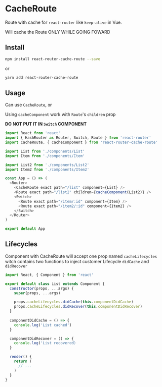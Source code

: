 # CacheRoute

Route with cache for `react-router` like `keep-alive` in Vue.

Will cache the Route ONLY WHILE GOING FOWARD

## Install

```bash
npm install react-router-cache-route --save
```
or 

```bash
yarn add react-router-cache-route
```

## Usage

Can use `CacheRoute`, or

Using `cacheComponent` work with `Route`'s `children` prop 

**DO NOT PUT IT IN `Switch` COMPONENT**

```javascript
import React from 'react'
import { HashRouter as Router, Switch, Route } from 'react-router'
import CacheRoute, { cacheComponent } from 'react-router-cache-route'

import List from './components/List'
import Item from './components/Item'

import List2 from './components/List2'
import Item2 from './components/Item2'

const App = () => (
  <Router>
    <CacheRoute exact path="/list" component={List} />
    <Route exact path="/list2" children={cacheComponent(List2)} />
    <Switch>
      <Route exact path="/item/:id" component={Item} />
      <Route exact path="/item2/:id" component={Item2} />
    </Switch>
  </Router>
)

export default App
```

## Lifecycles

Component with CacheRoute will accept one prop named `cacheLifecycles` witch contains two functions to inject customer Lifecycle `didCache` and `didRecover`

```javascript
import React, { Component } from 'react'

export default class List extends Component {
  constructor(props, ...args) {
    super(props, ...args)

    props.cacheLifecycles.didCache(this.componentDidCache)
    props.cacheLifecycles.didRecover(this.componentDidRecover)
  }
  
  componentDidCache = () => {
    console.log('List cached')
  }

  componentDidRecover = () => {
    console.log('List recovered)
  }

  render() {
    return (
      // ...
    )
  }
}

```

